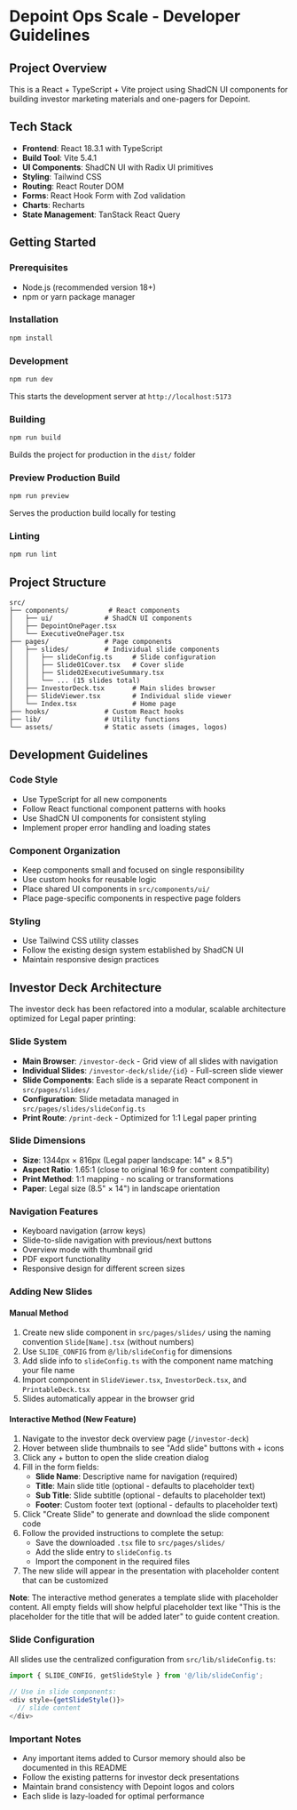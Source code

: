 # Depoint Ops Scale - Developer Guidelines

## Project Overview
This is a React + TypeScript + Vite project using ShadCN UI components for building investor marketing materials and one-pagers for Depoint.

## Tech Stack
- **Frontend**: React 18.3.1 with TypeScript
- **Build Tool**: Vite 5.4.1
- **UI Components**: ShadCN UI with Radix UI primitives
- **Styling**: Tailwind CSS
- **Routing**: React Router DOM
- **Forms**: React Hook Form with Zod validation
- **Charts**: Recharts
- **State Management**: TanStack React Query

## Getting Started

### Prerequisites
- Node.js (recommended version 18+)
- npm or yarn package manager

### Installation
```bash
npm install
```

### Development
```bash
npm run dev
```
This starts the development server at `http://localhost:5173`

### Building
```bash
npm run build
```
Builds the project for production in the `dist/` folder

### Preview Production Build
```bash
npm run preview
```
Serves the production build locally for testing

### Linting
```bash
npm run lint
```

## Project Structure
```
src/
├── components/          # React components
│   ├── ui/             # ShadCN UI components
│   ├── DepointOnePager.tsx
│   └── ExecutiveOnePager.tsx
├── pages/              # Page components
│   ├── slides/         # Individual slide components
│   │   ├── slideConfig.ts     # Slide configuration
│   │   ├── Slide01Cover.tsx   # Cover slide
│   │   ├── Slide02ExecutiveSummary.tsx
│   │   └── ... (15 slides total)
│   ├── InvestorDeck.tsx       # Main slides browser
│   ├── SlideViewer.tsx        # Individual slide viewer
│   └── Index.tsx              # Home page
├── hooks/              # Custom React hooks
├── lib/                # Utility functions
└── assets/             # Static assets (images, logos)
```

## Development Guidelines

### Code Style
- Use TypeScript for all new components
- Follow React functional component patterns with hooks
- Use ShadCN UI components for consistent styling
- Implement proper error handling and loading states

### Component Organization
- Keep components small and focused on single responsibility
- Use custom hooks for reusable logic
- Place shared UI components in `src/components/ui/`
- Place page-specific components in respective page folders

### Styling
- Use Tailwind CSS utility classes
- Follow the existing design system established by ShadCN UI
- Maintain responsive design practices

## Investor Deck Architecture

The investor deck has been refactored into a modular, scalable architecture optimized for Legal paper printing:

### Slide System
- **Main Browser**: `/investor-deck` - Grid view of all slides with navigation
- **Individual Slides**: `/investor-deck/slide/{id}` - Full-screen slide viewer
- **Slide Components**: Each slide is a separate React component in `src/pages/slides/`
- **Configuration**: Slide metadata managed in `src/pages/slides/slideConfig.ts`
- **Print Route**: `/print-deck` - Optimized for 1:1 Legal paper printing

### Slide Dimensions
- **Size**: 1344px × 816px (Legal paper landscape: 14" × 8.5")
- **Aspect Ratio**: 1.65:1 (close to original 16:9 for content compatibility)
- **Print Method**: 1:1 mapping - no scaling or transformations
- **Paper**: Legal size (8.5" × 14") in landscape orientation

### Navigation Features
- Keyboard navigation (arrow keys)
- Slide-to-slide navigation with previous/next buttons
- Overview mode with thumbnail grid
- PDF export functionality
- Responsive design for different screen sizes

### Adding New Slides

#### Manual Method
1. Create new slide component in `src/pages/slides/` using the naming convention `Slide[Name].tsx` (without numbers)
2. Use `SLIDE_CONFIG` from `@/lib/slideConfig` for dimensions
3. Add slide info to `slideConfig.ts` with the component name matching your file name
4. Import component in `SlideViewer.tsx`, `InvestorDeck.tsx`, and `PrintableDeck.tsx`
5. Slides automatically appear in the browser grid

#### Interactive Method (New Feature)
1. Navigate to the investor deck overview page (`/investor-deck`)
2. Hover between slide thumbnails to see "Add slide" buttons with + icons
3. Click any + button to open the slide creation dialog
4. Fill in the form fields:
   - **Slide Name**: Descriptive name for navigation (required)
   - **Title**: Main slide title (optional - defaults to placeholder text)
   - **Sub Title**: Slide subtitle (optional - defaults to placeholder text)  
   - **Footer**: Custom footer text (optional - defaults to placeholder text)
5. Click "Create Slide" to generate and download the slide component code
6. Follow the provided instructions to complete the setup:
   - Save the downloaded `.tsx` file to `src/pages/slides/`
   - Add the slide entry to `slideConfig.ts`
   - Import the component in the required files
7. The new slide will appear in the presentation with placeholder content that can be customized

**Note**: The interactive method generates a template slide with placeholder content. All empty fields will show helpful placeholder text like "This is the placeholder for the title that will be added later" to guide content creation.

### Slide Configuration
All slides use the centralized configuration from `src/lib/slideConfig.ts`:
```typescript
import { SLIDE_CONFIG, getSlideStyle } from '@/lib/slideConfig';

// Use in slide components:
<div style={getSlideStyle()}>
  // slide content
</div>
```

### Important Notes
- Any important items added to Cursor memory should also be documented in this README
- Follow the existing patterns for investor deck presentations
- Maintain brand consistency with Depoint logos and colors
- Each slide is lazy-loaded for optimal performance
